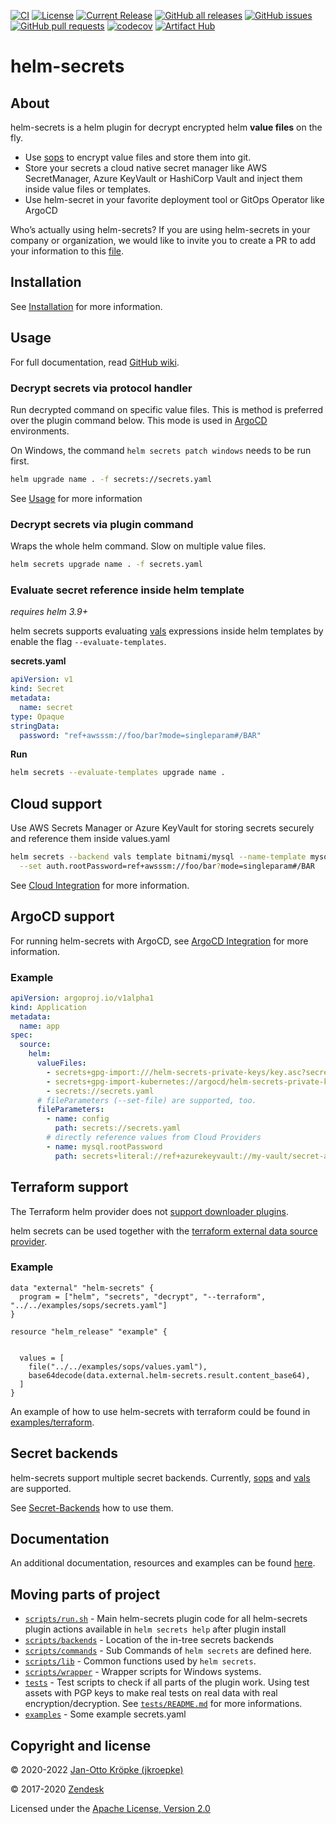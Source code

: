 [![CI](https://github.com/jkroepke/helm-secrets/workflows/CI/badge.svg)](https://github.com/jkroepke/helm-secrets/)
[![License](https://img.shields.io/github/license/jkroepke/helm-secrets.svg)](https://github.com/jkroepke/helm-secrets/blob/main/LICENSE)
[![Current Release](https://img.shields.io/github/release/jkroepke/helm-secrets.svg)](https://github.com/jkroepke/helm-secrets/releases/latest)
[![GitHub all releases](https://img.shields.io/github/downloads/jkroepke/helm-secrets/total?logo=github)](https://github.com/jkroepke/helm-secrets/releases/latest)
[![GitHub issues](https://img.shields.io/github/issues/jkroepke/helm-secrets.svg)](https://github.com/jkroepke/helm-secrets/issues)
[![GitHub pull requests](https://img.shields.io/github/issues-pr/jkroepke/helm-secrets.svg)](https://github.com/jkroepke/helm-secrets/pulls)
[![codecov](https://codecov.io/gh/jkroepke/helm-secrets/branch/main/graph/badge.svg?token=4qAukyB2yX)](https://codecov.io/gh/jkroepke/helm-secrets)
[![Artifact Hub](https://img.shields.io/endpoint?url=https://artifacthub.io/badge/repository/secrets)](https://artifacthub.io/packages/helm-plugin/secrets/secrets)

# helm-secrets

## About

helm-secrets is a helm plugin for decrypt encrypted helm **value files** on the fly.

* Use [sops](https://github.com/mozilla/sops) to encrypt value files and store them into git.
* Store your secrets a cloud native secret manager like AWS SecretManager, Azure KeyVault or HashiCorp Vault and inject them inside value files or templates.
* Use helm-secret in your favorite deployment tool or GitOps Operator like ArgoCD

Who’s actually using helm-secrets? If you are using helm-secrets in your company or organization, we would like to invite you to create a PR to add your
information to this [file](./USERS.md).

## Installation

See [Installation](https://github.com/jkroepke/helm-secrets/wiki/Installation) for more information.

## Usage

For full documentation, read [GitHub wiki](https://github.com/jkroepke/helm-secrets/wiki/Usage).

### Decrypt secrets via protocol handler

Run decrypted command on specific value files. 
This is method is preferred over the plugin command below. 
This mode is used in [ArgoCD](https://github.com/jkroepke/helm-secrets/wiki/ArgoCD-Integration) environments.

On Windows, the command `helm secrets patch windows` needs to be run first.

```bash
helm upgrade name . -f secrets://secrets.yaml
```

See [Usage](https://github.com/jkroepke/helm-secrets/wiki/Usage) for more information

### Decrypt secrets via plugin command

Wraps the whole helm command. Slow on multiple value files.

```bash
helm secrets upgrade name . -f secrets.yaml
```


### Evaluate secret reference inside helm template

*requires helm 3.9+*

helm secrets supports evaluating [vals](https://github.com/variantdev/vals) expressions inside helm templates by
enable the flag `--evaluate-templates`.

**secrets.yaml**

```yaml
apiVersion: v1
kind: Secret
metadata:
  name: secret
type: Opaque
stringData:
  password: "ref+awsssm://foo/bar?mode=singleparam#/BAR"
```

**Run**
```bash
helm secrets --evaluate-templates upgrade name .
```

## Cloud support

Use AWS Secrets Manager or Azure KeyVault for storing secrets securely and reference them inside values.yaml

```bash
helm secrets --backend vals template bitnami/mysql --name-template mysql \
  --set auth.rootPassword=ref+awsssm://foo/bar?mode=singleparam#/BAR
```

See [Cloud Integration](https://github.com/jkroepke/helm-secrets/wiki/Cloud-Integration) for more information.


## ArgoCD support

For running helm-secrets with ArgoCD, see [ArgoCD Integration](https://github.com/jkroepke/helm-secrets/wiki/ArgoCD-Integration) for more information.

### Example

```yaml
apiVersion: argoproj.io/v1alpha1
kind: Application
metadata:
  name: app
spec:
  source:
    helm:
      valueFiles:
        - secrets+gpg-import:///helm-secrets-private-keys/key.asc?secrets.yaml
        - secrets+gpg-import-kubernetes://argocd/helm-secrets-private-keys#key.asc?secrets.yaml
        - secrets://secrets.yaml
      # fileParameters (--set-file) are supported, too. 
      fileParameters:
        - name: config
          path: secrets://secrets.yaml
        # directly reference values from Cloud Providers
        - name: mysql.rootPassword
          path: secrets+literal://ref+azurekeyvault://my-vault/secret-a
```

## Terraform support

The Terraform helm provider does not [support downloader plugins](https://github.com/hashicorp/terraform-provider-helm).

helm secrets can be used together with the [terraform external data source provider](https://registry.terraform.io/providers/hashicorp/external/latest/docs/data-sources/data_source).

### Example

```hcl
data "external" "helm-secrets" {
  program = ["helm", "secrets", "decrypt", "--terraform", "../../examples/sops/secrets.yaml"]
}

resource "helm_release" "example" {
  

  values = [
    file("../../examples/sops/values.yaml"),
    base64decode(data.external.helm-secrets.result.content_base64),
  ]
}
```

An example of how to use helm-secrets with terraform could be found in [examples/terraform](examples/terraform/helm.tf).

## Secret backends

helm-secrets support multiple secret backends.
Currently, [sops](https://github.com/mozilla/sops) and [vals](https://github.com/variantdev/vals/) are supported.

See [Secret-Backends](https://github.com/jkroepke/helm-secrets/wiki/Secret-Backends) how to use them.

## Documentation

An additional documentation, resources and examples can be found [here](https://github.com/jkroepke/helm-secrets/wiki/Usage).

## Moving parts of project

- [`scripts/run.sh`](scripts/run.sh) - Main helm-secrets plugin code for all helm-secrets plugin actions available in `helm secrets help` after plugin install
- [`scripts/backends`](scripts/backends) - Location of the in-tree secrets backends
- [`scripts/commands`](scripts/commands) - Sub Commands of `helm secrets` are defined here.
- [`scripts/lib`](scripts/lib) - Common functions used by `helm secrets`.
- [`scripts/wrapper`](scripts/wrapper) - Wrapper scripts for Windows systems.
- [`tests`](tests) - Test scripts to check if all parts of the plugin work. Using test assets with PGP keys to make real tests on real data with real encryption/decryption. See [`tests/README.md`](tests/README.md) for more informations.
- [`examples`](examples) - Some example secrets.yaml

## Copyright and license

© 2020-2022 [Jan-Otto Kröpke (jkroepke)](https://github.com/jkroepke/helm-secrets)

© 2017-2020 [Zendesk](https://github.com/zendesk/helm-secrets)

Licensed under the [Apache License, Version 2.0](LICENSE)
